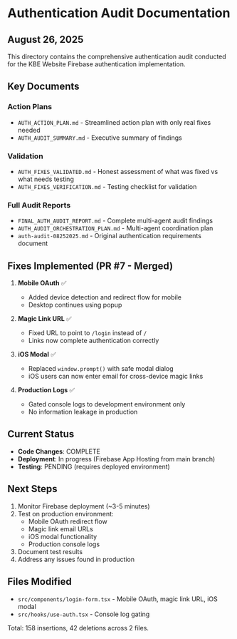 # Authentication Audit Documentation
## August 26, 2025

This directory contains the comprehensive authentication audit conducted for the KBE Website Firebase authentication implementation.

## Key Documents

### Action Plans
- `AUTH_ACTION_PLAN.md` - Streamlined action plan with only real fixes needed
- `AUTH_AUDIT_SUMMARY.md` - Executive summary of findings

### Validation
- `AUTH_FIXES_VALIDATED.md` - Honest assessment of what was fixed vs what needs testing
- `AUTH_FIXES_VERIFICATION.md` - Testing checklist for validation

### Full Audit Reports
- `FINAL_AUTH_AUDIT_REPORT.md` - Complete multi-agent audit findings
- `AUTH_AUDIT_ORCHESTRATION_PLAN.md` - Multi-agent coordination plan
- `auth-audit-08252025.md` - Original authentication requirements document

## Fixes Implemented (PR #7 - Merged)

1. **Mobile OAuth** ✅
   - Added device detection and redirect flow for mobile
   - Desktop continues using popup

2. **Magic Link URL** ✅
   - Fixed URL to point to `/login` instead of `/`
   - Links now complete authentication correctly

3. **iOS Modal** ✅
   - Replaced `window.prompt()` with safe modal dialog
   - iOS users can now enter email for cross-device magic links

4. **Production Logs** ✅
   - Gated console logs to development environment only
   - No information leakage in production

## Current Status

- **Code Changes**: COMPLETE
- **Deployment**: In progress (Firebase App Hosting from main branch)
- **Testing**: PENDING (requires deployed environment)

## Next Steps

1. Monitor Firebase deployment (~3-5 minutes)
2. Test on production environment:
   - Mobile OAuth redirect flow
   - Magic link email URLs
   - iOS modal functionality
   - Production console logs
3. Document test results
4. Address any issues found in production

## Files Modified

- `src/components/login-form.tsx` - Mobile OAuth, magic link URL, iOS modal
- `src/hooks/use-auth.tsx` - Console log gating

Total: 158 insertions, 42 deletions across 2 files.